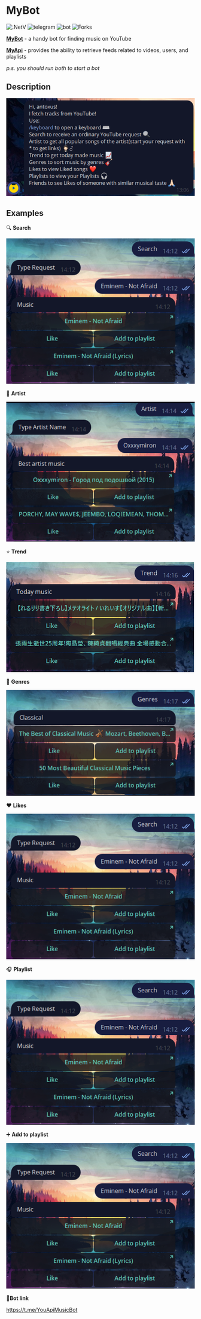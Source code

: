 # MyBot
![.NetV](https://img.shields.io/static/v1?style=badge&message=5.0&color=blueviolet&label=.Net) ![telegram](https://img.shields.io/static/v1?message=Telegram&color=blue&label=) ![bot]( https://img.shields.io/static/v1?message=bot&color=&label=) ![Forks](https://img.shields.io/github/forks/AntonKharchuk/PasswordsHash?style=social)

[**MyBot**](https://t.me/YouApiMusicBot) - a handy bot for finding music on YouTube

[**MyApi**](https://github.com/AntonKharchuk/MyApi) - provides the ability to retrieve feeds related to videos, users, and playlists

*p.s. you should run both to start a bot*

## Description

![description](img/description.png)

## Examples

:mag: **Search**

![search](img/search.png)

:microphone: **Artist**

![artist](img/artist.png)

:star: **Trend**

![ternd](img/ternd.png)

:violin: **Genres**

![genres](img/genres.png)

:heart: **Likes**

![likes](img/search.png)

:headphones: **Playlist**

![playlist](img/search.png)

:heavy_plus_sign: **Add to playlist**

![playlistAdd](img/search.png)

:link:**Bot link**

https://t.me/YouApiMusicBot
